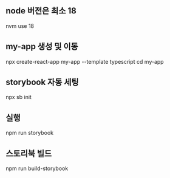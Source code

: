 ## node 버전은 최소 18
nvm use 18

## my-app 생성 및 이동
npx create-react-app my-app --template typescript
cd my-app

## storybook 자동 세팅
npx sb init

## 실행
npm run storybook

## 스토리북 빌드
npm run build-storybook